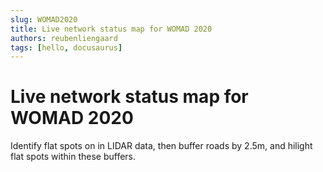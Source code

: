 ```yaml
---
slug: WOMAD2020
title: Live network status map for WOMAD 2020
authors: reubenliengaard
tags: [hello, docusaurus]
---
```


# Live network status map for WOMAD 2020

Identify flat spots on in LIDAR data, then buffer roads by 2.5m, and hilight flat spots within these buffers.